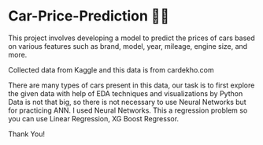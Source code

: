 # Car-Price-Prediction 🚗💨
This project involves developing a model to predict the prices of cars based on various features such as brand, model, year, mileage, engine size, and more. 

Collected data from Kaggle and this data is from cardekho.com

There are many types of cars present in this data, our task is to first explore the given data with help of EDA techniques and visualizations by Python
Data is not that big, so there is not necessary to use Neural Networks but for practicing ANN. I used Neural Networks.
This a regression problem so you can use Linear Regression, XG Boost Regressor.

Thank You!
